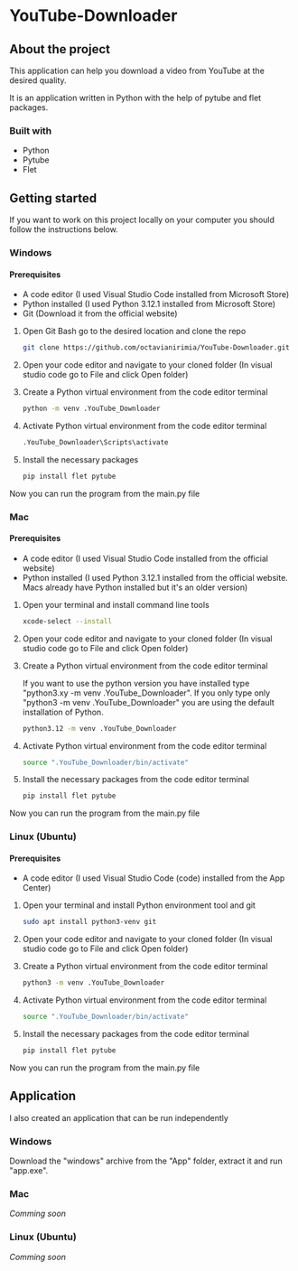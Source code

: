 # YouTube-Downloader

## About the project

This application can help you download a video from YouTube at the desired quality.

It is an application written in Python with the help of pytube and flet packages.


### Built with

- Python
- Pytube
- Flet


## Getting started

If you want to work on this project locally on your computer you should follow the instructions below.


### Windows

#### Prerequisites

* A code editor (I used Visual Studio Code installed from Microsoft Store)
* Python installed (I used Python 3.12.1 installed from Microsoft Store)
* Git (Download it from the official website)

1. Open Git Bash go to the desired location and clone the repo

   ```sh
   git clone https://github.com/octavianirimia/YouTube-Downloader.git
   ```

2. Open your code editor and navigate to your cloned folder (In visual studio code go to File and click Open folder)

3. Create a Python virtual environment from the code editor terminal

   ```sh
   python -m venv .YouTube_Downloader
   ```

4. Activate Python virtual environment from the code editor terminal

   ```sh
   .YouTube_Downloader\Scripts\activate
   ```

5. Install the necessary packages

   ```sh
   pip install flet pytube
   ```

Now you can run the program from the main.py file


### Mac

#### Prerequisites

* A code editor (I used Visual Studio Code installed from the official website)
* Python installed (I used Python 3.12.1 installed from the official website. Macs already have Python installed but it's an older version)

1. Open your terminal and install command line tools

   ```sh
   xcode-select --install
   ```

2. Open your code editor and navigate to your cloned folder (In visual studio code go to File and click Open folder)

3. Create a Python virtual environment from the code editor terminal

   If you want to use the python version you have installed type "python3.xy -m venv .YouTube_Downloader". If you only type only "python3 -m venv .YouTube_Downloader" you are using the default installation of Python.

   ```sh
   python3.12 -m venv .YouTube_Downloader
   ```

5. Activate Python virtual environment from the code editor terminal

   ```sh
   source ".YouTube_Downloader/bin/activate"
   ```

6. Install the necessary packages from the code editor terminal

   ```sh
   pip install flet pytube
   ```

Now you can run the program from the main.py file


### Linux (Ubuntu)

#### Prerequisites

* A code editor (I used Visual Studio Code (code) installed from the App Center)

1. Open your terminal and install Python environment tool and git

   ```sh
   sudo apt install python3-venv git
   ```

2. Open your code editor and navigate to your cloned folder (In visual studio code go to File and click Open folder)

3. Create a Python virtual environment from the code editor terminal

   ```sh
   python3 -m venv .YouTube_Downloader
   ```

5. Activate Python virtual environment from the code editor terminal

   ```sh
   source ".YouTube_Downloader/bin/activate"
   ```

6. Install the necessary packages from the code editor terminal

   ```sh
   pip install flet pytube
   ```

Now you can run the program from the main.py file


## Application

I also created an application that can be run independently

### Windows

Download the "windows" archive from the "App" folder, extract it and run "app.exe".

### Mac

_Comming soon_

### Linux (Ubuntu)

_Comming soon_
